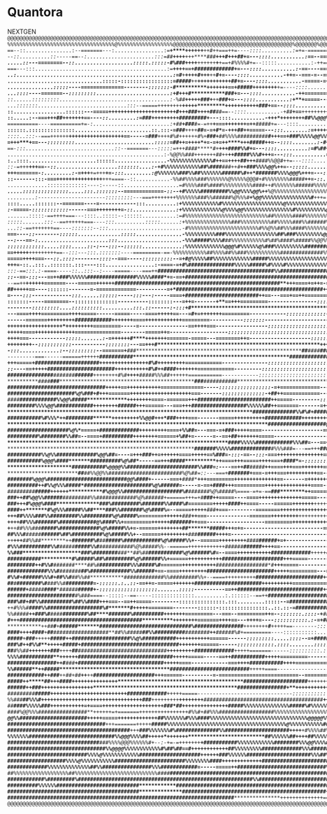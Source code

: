 # Quantora
NEXTGEN
<small style="font-family: monospace;white-space: pre;font-size: 0.01 px;">
@@@@@@@@@@@@@@@@@@@@@@@@@@@@@@@@@@@@@@@@@@@@@@@@@@@@@@@@@@@@@@@@@@@@@@@@@@@@@@@@@@@@@@@@@@@@@@@@@@@@@@@@@@@@@@@@@@@@@@@@@@@@@@@@@@@@@@@@@@@@@@@@@@@@@@@@@@@@@@@@@@@@@@@@@@@@@@@@@@@@@@@@@@@@@@@@@@@@@@@@@@@@@@@@@@@@@@@@@@@@@@@@@@@@@@@@@@@@@@@@@@@@@@@@@@@@@@@@@@@@@@@@@@@@@@@@@@@@@@@@@@@@@@@@@@@@@@@@@@@@@@@@@@@@@@@@@@@@@@@@@@@@@@@@@@@@@@@@@@@@@@@@@@@@@@@@@@@@@@@@@@@@@@@@@@@@@@@@@@@@@@@@@@@@@@@@@@@@@@@@
%%%%%%%%%%%%%%%%%%%%%%%%%%%%%%%%%%%@%%%%%%%%%%%%%%%%%%@@@@@@@@@@@@@@@@@@@@@@@@@@@@@@@@@@@@@@@%@@@@@@@%@@@@@%%%%%%%%%%%%%%%%%%%%%%@%%%@@@@%%%%%%%%%%%%%%%%%%%%%%%%%%%%%%%%%%%%%%%%%%%%%%%%%%%%%%%%%%%%%%%%%%%%%%%%%%%%%%%%%%%%%%%%%%%%%%%%%%%%%%%@@@@%%%%@@@@@@@@@@@@@@@@@@@@@@@@@@@@%%%%%%%%%%%%%%%%%%%%%%%%%%%%%%%%%%%%%%%%%%%%%%%%%%%%%%%%%%%%%%%%%%%%%%%%%%%%%%%%%%%%%%%%%%%%%%%%%%%%%%%%%%%%%%%%%%%%%%%%%%%%
==--::...............:--=======---:................:=**************+****+++*****+++********++**#**++===+***+=----::::..........:=+=-=============---====-::----====-:.....................................:::--------:::------===============+++++===++++++++++++++++++++++++++====----:::::::::::::::.........................................................................................:-----:----------
--::..........::-----==--:......................:::=*##********++++******+++****###***********+++*#*+++*##*+=---::::...........:==--====---====++========-:-==++=--:................:::::----============+++++++++++++++===================++++++****++====-=++++==========--::::---::..........................................:::::--------::::::::.....................................................:::::.
.....::---========--::...................:::::.:::::-*#%#******##*++******++***++++++******+***+==+*#%%%%#*+=--:::::...........:-++==--======---=====---====+=-==-::..:--===============+++++++++++++====---::::.:::--==+++++*##****++++*##*=+#%%%#**##*++*##%#*+==-===----=*###*++=======-:::-:::..................:-------------::::::.................................................:::::::---::::::----:::
===---:::...........................................:=*********************+******+++==+*#*****############+=---::::...........:-==----====+==--==+++=======--===--:---================----------::........::--+******################**+=++#%%%##*#%%%%%############***#****+==+++====++******+++===--:........................................................................................................
..:...................................................:=#****+*****+***********+++**#*+++******++********#*+=----::::...........-++=--===-=--===-----===-======-----==--:::------------::::........-=+*******##%####%%%%%%%%#######**#####*##*##**#%%%###############****##*=+*#**+==+##********++**+++++=--..................................................:::---======+++++==========----::::::.............
...............................:::::-:::::::::::::::::=*####***#***++**********************+++++++++++***##+=----::::...........-=====-=+++==----===--------=+=----===-...............::::--===+++*##%%@%%%%%%%%@@@@@@@@@@@%%%%%#####*********######################********#######****#%######****+++====+++==++****+=-----------:::--:::::::::-----====++++++++===---:::::...............:::::::---------::...
...............:::::----==============--------:::::::-*#*****************+++*****++++==+#####**++++++++****+=----::::...........-+++==========----------========--:-++:............:---+**###%%%%%@@@@@@@@@@@@@@@@@@@@@%%%%%%%%%%###############################****##**+++**######***++**#%%####*+++++=====+++==+==-:::::::.....:::::::::::::-----============---::...................:---:::::::..............
...::::----=======--:::::::::........................:+#****************+++*********#*******************###*+=---::::...........-++=========--===-------====--------==:......:----=*##%%%%%%@@@@@@@@@@@@@@@@@@@@@@@@@@@%%%%%%%%%%#######################********#####*********#####**###*+++++++***+++++==+**=--=--:::-****#*+===========------:::::.....................................................:::::::
::......:::::::::....................................:-*%##*********+++++***###*********+***++**********###*+=---::::...........:+**+=====---==+==========+++*+=====-:::::---=+**##%%%%%%%%@@@@@@@@@@@@@@@@@%%%%%%%%%%####%%%%%%%%%%%##########################*****++******+**+*###*******++++**++**++***++==------:-+%#+=--::..........................................................::::::::::.............
...:::::::.............................:::--=====+++++*+++*************++**+++***********++*+++++++++***###*+==--::::...........:-::--=++**+-=---=+*++****++**+++++=:...::--+*#%%%%%@@@@@@%%%%%@@@@@@@@@@@@%%%%%%%%%%%%%###########********####**********+++***##########*******++++*###***********##*+++**+++++====--::-===-=-::::::::------:..................................................................
::.................::::::---=====++++++++++++++++++++++*#******************+++*###*++++***************##**##*==--::::...........-+##***+==***+++*++++++++*********+=:.-*#%%%%%%%@@@@@@@@%%@@@%%%%%@@@@@@%%%%%############**###%%%%##%%%%%%###****#%%%%%%%%%%%##***++++++*************++*******#*++***#*+++++***#*+++-:-=-:--=---=+++--:::.......................................................................
::.....:--===+++*********##**+++++++==----::.........:=*********************#**##*****+++++++++****#########*+---::::...........-+********++*++********+++*********+++##%%@@@%%%%%%%%%#%%%%%%@@@@@@@@@@@@@%%%%%%####%%%############%%#######%%%##***##*###########%%%%##**********++***************#****++**+++*##**+==-:::-==---+**+=-:........................................................................
==========----==========+=-:.........................:+##****+******###**#*=-=++****+===++*+++++=++****#####*+=---::::..........:+#********++++************#******##%%%%%%%%%%%%%%%%%%%%%%%@@%%%%%%%%%%%%%%#########*######%#######***#########********+++++****#########%%%##**++++++***********+*####*++***++++==+*++=-=*=----++++++*+=--:::::::..............................................................
::::::.:::::::::::::::.........................::.:::-=##**#**++++********##*=-=+*#*=-+*****++*##*+*********+=====---:::........:=*+++++++**+*****#####**********#%%%%%@@@@%%%%%%%%%%@@@@@@@%%%%%%%%%%%%%%%#####%%%########*****#####**********#**************+++=+****####%@@@%*+++++*********++************+++++***+===+##+-::=++=-=**+++=::...........................................::::::::::----=====---:
::::..:::--===+++*+++********++++++++++++++++++==-----=*###*********++***++*#%#*++++++#%*+***###****+***##%%%%##########*******#**+++==+##*********************#%%%%%@@%%%%%%%%%%%%@%%%%%%%%########%%%%%%%%####################******######****+*****++****+*++**+====+*****##%%%%%#*++*++**###*++++**+***#**+++*****++==+#%*=-==--*#*--*#+===---====--------::::----------------------------------:::::.......
=+++****+==---:::::::::..........................:::::=*##**+******+=+*****+++*+=-=*****+=++****+++*****#####*++=--::::........:-*#*+====*#******++**********#%@@@@@@@@@@%%%%%%%%%%%##*******************###%%%%%%%###########*##***##***#########**++*+****+*****++*****+++*##***###%%#*++*****##******+++****+++++++**+++**++=++==*#*++++=-:::.......................::::--:::::..................::-----=====
==-:::.............................::--=======---:::::=+++****#*###*****#*+******+++**##***************##%%#*+=---::::..........:=#%##***+====++++++******#%%@@@@@@@@%%%%%%%%%##***+++++++++++++++***************#####%%%%########********##***************#****************#***###*+**#@@%******+*##*+***#***+++***+++*++++++++*+===++==-====-.................................................................
...................................................:-*%@@%%###*+++++++*##*++****++**#***************####%%%#+++=---:::...........=####*+****###***##****#%@@@@%%%%%%%%%%%####**++++++++++++========+++++++++++++++++++***********########**###*********####***####*##**********######****##%%#****#*+*****%#***+++*##*+++++**+++**+++====--=---::...............................................................
:..::::......................::::::.................-*%%%%%%%%%%%%%%#*++==+*********+**++*##*+++***####%%@@#*++=---::::.........:+##+++*#*==***####****#%%%%%%%%%%#######***++++++======================================+++++++++++++****######************#####**####*###########***###****#%##*+=*#*++++*#%%*++++###*++++#*+++*+*#*=====-=-----:..............................................................
::-=+++******+++==--::....................:::::::....:-+#%%%%%%%%%%%%#*#%#**###**###*++*#**++*****###%%%%@@%*+*+=--:::::......::-=+*####*+=+**********%%@%%%%%%%%#######*+++++=============---------------------------------========++++++++*****##########%%##*#%##****####%####%%##***###**#####*+**##*+++*#%*+++*###++++***+*++*##+===--:-=***=:...........:.................................................
+++=======-:.........:-=+++***+=+++*****+=-:::.........:*@%%%%%%%###%%##%%%%%%%######%#*++*#####**##%%%%@@@%*+++=---:::-===+++=--=*#****+==*#*******#%@%%%%%%%%#####***+++============------------------------------------------------=====++++++*********###############*****#%######%#****####%%%#*******++#%%#*+++*#*++***++*++*##*+++=--+***#*-......::.....................................................
::-------:::-===+++++++++++++++**+++====--::...........-*%%##%%%%##*#%%%%%%%@%%%%%@@@#*+*#%%%%%%%%#####***************++=-::.....=****#*+=+*******#%%%%%%%%%#####****+++++=======------------------------------------:::::::-------::---======++++==+*#*++++**++*********######**#####**##*+++****#%#**++*#**++*%%#*++*#*+*+++++++**##*+++++**==**=::...:.......................................................
.............:::::::::::::----:-----::..................=#%%%%###%####%%%%%%%%%%####*++*#%%%%%%%######%%%%%%%##**+==-:..........:=*****+=+*++*###%%%%%%%#####*****+++++======--=========================-----------------::::----------------====++====+***++++++====+*+++****##%%##*********+++##**###+=++*#**+*#%%%#********++*******++++**==*#*+=:...........................................................
.....:::::::::::::::.....:::.:::::::--=============-::--+#%%%%%#########%%@@%%%%@@%*++***%@%%%%%%%%%%%%%%%%%%***+===-:..........:+****+-=*******##%%#####*******+++++=========+++++++++++++++====================---------------------------:-----========+=-=**+=++=-=++=++++**##%%%%%#*++**++****#*##*+*###***+*#%@@#*****##*******+++***+==*##*++-:..........................................................
.........:----------------------:::::::::---===++++*++++*%%%%%%%###%%######%@%%%#******+*%@@%%%%%%%%%%%%%%%%#***+++=-:..........:+***+==***+==*#%%####*****++++++++======+++*****+++++++*******+++++++++++++++===========------------------:::::::---======+*+::=+**=-=**=--==++**####%%%%#**+***+++#%##***%%#*****#%%%#*****#*+******++*%#++######++-..........................................................
::::.....:::::::--=======----=------------:::..........:+%%%%%%%%%%%%#%%%%%%%%%%%%%%%%%%%%@%%%%%%%%%%%%%%%@%%#**+++=-:..........:+**+=++**#*+*#%###****++++++++++++==+++******++++*******#######**********++++++++========--===-------------:::::::::::-------*+-:::+*+:-**+==-==+***#######%#+++*+++#%##*+*%%%%%***#%%####**#%##*******##*+*#######**=::::::...................................................
:-=====-::::::::::::------===++++++++=-::..............:+%%%%%%%%%%%%%@%%%%@@%%%%%%%%%%%%%%%%#%%%%%%%%%%@@@@%**+***+=::.........:+*+=+***##***###***+++++++++++++++++*****+++++**+++++++******************++++++++++==============------------:::::::::::::-----++-::--=++*+-=+++==+++********##***+++*#%%#**#%%%%#**%@%#*#%#**#%#******###*+*#%%%#++*#+:.........::::-----===-:::..................::--=+++++++
.......:::::-==++++===---::::..:::::--::::::...........:=#%%%%%%%%%%%%%%%%%%%%%%%%%%%##%%%%%%####%%%%%%%%%%@%##***#*+-:.........-++=+*++****####***++++++++++++++++****++++++++=====+++++++++++++++++++++++++++++++++========================-------:::::::::::::-=+=-----=++=:-=+++=+++++****+++#%#*+***#%#*##%%%%##%%%%%#%##**##**###*##%#**####*-.:-=::=======----::::..............:.:::-==++++++++=========
:::::.......:::--==++++++===----:::..........:::::......:+%%%%%%%%%%%%%%%###%%%%%%%%%%##%%%%%###%%######%%%@%%###**++-:.........-=+++++**+*###**++++++++*+++++++****+++++++=======++++++++++++++++++++++++++++++++++++=============================-------:::::::::--=+==---==+*+========++++++++==*%#**+*#######%%%%%%%%%%%###*###**##**%%#*###***+:...........................................................
...::-==+++++++==----:::::::--:::........................-#%%%%%%%%%%%%%%%%%%%%%%%#%%@%%#*#%%%####%%%%%%%@@@%#**+====-::......:-=++++++*+**#***++++++++++++++++++++++++++++++++++++++*********+++********++++++++++++++++=======================++======--------:::::::::-------==+++=========+++===+%%%*+*########%%%##%%%%#%%#*##**#%##%@%*******+==-=========----::::........................................
===----::--------::::::..............:::::...............-*%%%%%%%%%%###%%%%%%%%%%%%%%%%%#*#%###%%%%%%%%%@@@@%###*====-:::::.-+==**+++++*****++++++++++++++========+++++++*********####*********************+++++++++++++====================+++++++=======---------:::::::::::::::----------======--+#%%#**########%%%##%@%%%%%**##+*%#*#%@%#***+==-------::::::...............................................
--:---==-:.......................:::.....................-*%%%#####%%%%#***##%%%%%%%%%%%#%##%####%#####%%@@%%%%##*====--::::=*-.-*++++++*#*++++++++++++++++======++++***##%%%%%%%%@@@@@%%####*****************+++++++++++++==============+++++++++++++++========-------::::::::::::::----------========+#%##########%%%#%%####%@#*##*+##***###%%*=:.............................................................
::::::::::::.....::::.....::-:---:::--::::::.............:*%%%%%%%%%%%%%@@@%#%%%%%%@%###%%%%%%%%%%###########%%#*+==+=-:::-++:..-+++++****++++++++=++++****++++****##%%%%%%%%%###%%%%@@@%%%%%%##**************++++++++++++++++++++++++++++++++++++++++++++++======-------:::::::::::::::-:-------=======+#%*########%%%#%%###*#@%**#*+*######***=:..............................................................
==+++++****+++++++++==--:::---:::.:::::::----=========-==-*%%%%%%%%%%%##%%%%##%%#*##%%%%%%%%%%%##############%%%#*+++=-::-+-...:=++=+*##*+++++++=====-==++**##**#**++===-===========++++***##%%##************++++++++++++++++++++++++++++++++++++++++++********++===----------:::::::::::::::-----=====++*%########%%%###%%*+*#%#**#######%%*--+=:..............................................................
=====++++===---::.::::--------::::--===-----::::::::::--=+#@%%%%%##%%%%%%%%%%%%%#####%%%%%%%%%%%%%%%%%%%%%%%%%%%#*+++---++-::--=++==+##+++++++=====-------------=----====------------------=++*************+++++++++++++++++++++++++++++++++++++++++++++++********++===========-----::::::::::------==+++*##%###################%%%%%%###%%#*-::::..............................................................
**+++=-::..:::..:::::::.:::----:::................:-====-=+#%###############%%%%%#####%#%%%%#%%%%%%%%%%%%%%%%%%%#*+++++++---::-=++=+*+=+++++======----------------==================----------===++++++++++++++++++++++++++++++++++++++++++***********+++++++++******++++===========----::::::::-----==+***#####################%%%%%%%%%#*+-:...:::::::::::::.....................::----============-----::::..
:::-==:::.:-====-----::..:::--:----=====----===++**######################################%%######################**+***+==-::-=++=**============----------::------=========++++++=============+++=====+++++=================+++++++++++++*****************++++++++*******+++==++++++===----:::::-----===+***#########**###**########%%%%#*=====----::::::::.....................................................
::--==-:::---==++*###%%%%%%################%%%%%####*+=-==+**####################################################******+=====++++*+=+++=====---------------:-------====++++++++++++=============-==============----------=======+++++++++********************+++===++++**+++==============-------------==+*********####***#############*-............................:::............::::----======--:...........
--==++***********************++++++=======----======++++++*######################################################****+++====+=++*=-=++======-------------------------==+++++=====-------------------=======----------------=============++++++**######%#####***+++======+++======+++==========---------==++**************#########%%%*-:....................:::::::....::::-==++++++++++++===-:.................
*##***+++++==----:::::::-------=-=============----------=+*################################################********++++=====+++*==+++=======----------------------------------------------------------------------::::--------===========+++===++**##%%%%#%%%%%%#**++==========++++++=============-------===++************######%%#+:...........................:--------------::::::...........................
=----:::-------------:::......::::::-----:::---:-----====+*#####*###################*******************************++==---===+*==++========----------------::::::::-----:::::::::---------------------------:::::::::::-----------------==++=========++**#####%@%%##**++========+++++===============------===+++************##%%#+-.............................................................................
:::::::-----========--::::::::::::::----------::::::::---=+*******************************************************+=-------+**==+++=========----------------::::::::--:::::::::-------------------------:::::::::::::::::---------------=====================+*#%@@%%#**++=================------====-------==+++++++******##*+=-:::::.:---=-----:..............................................................
--------:::::::::....::::::::::..........:::.::------:-:::+#*****************************************************+=-------+*+=+++===========---------------:::::::::::::::---::------------------------::::::::::::::::::::::::---------===============----------==*#%%#***++++========----------------------==+++++++******+===+==-:...........................................................................
---====++++=========++++=====------=====-----====++++*************************************************************+==---=*#+=+++++++=========------------:::::::::::::-----::-----------------------::::::::::::::::::::::::::::----------================---==-------=+#####**+++======---------------------==++++******+++**####*=:......................................::::::::::::::::::.................::
------=======+++++++++*******############********+++++************************************************************++====+*+++++++++++=========-----------:::::::--------------------------------::::::::::::::::::::::::::::::::---::------================---=-====------=++**###**++++====-----------------==+++****++=++*****++===--:::::........:::----====+++++++++++++++++++++++++++++*++++==--===========
*****************************+++++++++++++**************************************************************************+++++*+++**++++++=========-----=----------------==++++===-----------------:::::::::::::::::::::::::::::::::::::::---------------------------------------------==++++++++++=======--------==+****+=====++*+++=---++=----------====++++++++++++++++++====+++===========------::::::::.........
**************************************************+++++====+********************************************************++++++******++++++===============--------=====+***+=-------------------:::::::::::::::::::::::::::::::::::::::::::------------------------------------::::::::::::::::::----------------=++++++++++===+++++++=----=+++-:::-::----::::::::..................................................:
***********************++++===------------:::::.......:-=+***********************************************************+++++**#****+++++++=======-=====---========+**+=--------------------::::::::::::::::::::::::::::::::::::::::::::---------------------:::---------:::::::::::::::::::::::::::::-------==++++**###*=======++++=-------=++=::-----------::::::.......:::::::------:::---======++++++++++++++++
++++++***++--:::::::::::-----------::::::::---==+++****#*************************************************************+++****#*****+++++++===================++++*+=----------------------:::::::::::::::::::::::::::::::::::::::::::-----------------------:::::::::::::::::::::::::::::::::::::::::-----==++++**#**+======+**+----------::-=*=--------------::::-:::--==+++++====--=====-------::::::::::......
-:::.............:--:::::::::--=======+*****###**********************************************************##****####********###*****+++++++++===============++*#*=---------------------------:::::::::::::::::::::::::::::::::::::--------:-----------------::::::::::::::::::::::::::::::::::::::::::----==++++**++====-=======---:--=-===----++=-----------:----::::::::::..................................:::
---------===------======++++++*****##*#########****************************************************###********#####********######****++++++++++++++++==++++*##*+=======-----------------------:::::::::::::::::::::::::::::::::::::--===---------------------::::::::::----::::::::::::::::::--::--------==+++==--=====-=+++===+*+---=======---=+=--=---------:----::::::::::::.............................::::
+++=====+*##*********************#***###*********************************************************###**********####*********########*****++++++++++++++++*#%#***+++++++++============---------------::::::::::::::::::::::::::::::::-==+==---------------------::::::-----------::------------------------==+=------==--=+++++++++++---=========--==--=---==------:-==-:::::::::::::::::::.......................
::----==+*****++++***#######***************************************************************************#####**###***********#######*********+++++++++++#%#*++********####*+++++++============---------::::::::::::::::::::::::::::::-=+++=------------------------::-----------------------------------=====-----==--=+++++++++++++================+====--==----==-:-==:::--::::::::::::--::::..................
***************############*************************************************************##*********#****###*####************######**********++++++++*#%#***++++****#####%%%##***++++++===========------------::::::::::::::::::::::::-=+++==-------------------:::::::------------------------------======--:--===---+#*++=++++++++============++=-===-==-=++=---===--==----------:::::::::::::::-==++========++
**********#**###****###*************************************************************###*************#########**##*******************************++*##*****++++++**###*****######****++++++==============----------:::::::::::::::::::::-+*+=============--------::::::::---------------------=============-::::::::-*###*++++++=+++++++========+++--==--==--++=====-====--=--------:::::::::::::::::::-==+++++++
****###########****#************************************************************##***************################********************************##*****+++++==++*************************+++++++++==============-----:::::::::::::::::-=***+=============--------::::::::--------------==================-:::::::.:+*#**##*=-===++++++=========++=-=+=--====++==++=======--=-------------::::::::::::::..:-=+++
#######***************************************************************************************###############%@%#*******##*******************+**#*******+++=======++++**************************++++++++++++++++===-------::::::::::::::-+##*++============---------:::::::::---------=========+++++=====--:::::::..:+******=:-=+++++++++=======++=-=++===+++++===**=-======--====-----==----::::::::::::::::::-
####*****************************************************************************************######**######%%@@%#******####*************++++++***********++====-=======+++*****#******#######################****++=====---------:::::--=*###*++++++++======-------------------------=======+++++++++===--:::::::::::+#*******+++***++++++===++=++==+++==++==++====+*+-=========-===--==------:::--:::::::::::::
************************************************************************************###*********##***####%%%%@@%#*###########**********++++++++*****######**+++======---===+++***********##################%%%%%%##***++=======-------=++*###*++++++++++======----------------------=======+++++++++====---::::::::-+***+*****+++****++++++=+**=-=*+===+============**=======++=--==---=+=---------===-::-::::::
********************************************************************************##**********############%%*#%#*+*##############********++++++++****#%@@%#*####*+*+++====-----===+++++++********************###########**+++++++=======++***###*++++=+++++=========----------------======++++++++++++===-------::-=+*#**++****++++++*+++=+**+==+**++++++++===+++==++=+*+=======++*+===-=-===-------------:::-:--:
*****************************************************************************************#####**######%#**%%%*++**##**#######**********+++++++***++*%%@@#**+++*###**++++===-------=====++++++++++**************##########******************##**+++++++++++=========================++++++++***+++++====------==+*####*******++++++++++++++##+=+*+=+**++++++*#+==+*##==++++++======++====+==---=-------=--------:
*************************************************************************************###################@%#++==+**###########*#********++++++++++==+#%@%%%*=--=****###*+++++===--------========++++++++++++++++******************+++++++++*###***+++++++++++===================+++++++++****+++++=====--==+*****************++++++++++++++***+=++++**+=++++**+==+*#*==+++=++**+==+=======+++--===-----==------::
********************************************************************************##################**##%@%*=====+**#############********+++++++++====+*%%##=---===-=+*###***+++++====--------------------===============+++++++++++++++++++**##*****+++++++++++++=======+++++++++++*********+++++=====-=+*###***************++++++++**+++**+**+==+*++*++++*+**+=+*#*=-=+++===+##=-=++=++====++======----=--------
******************************************************************************##########%#######**#%%##*=--====+***####*######*********++++++++======+*%##**+=------=--==+*##**+++++++=====--------------------------===========+++===+++++**##******++++++++++++++++++++++++************+++++++=====*#%##*****************+++++++**#*++**+++++*##*+++++****+++*%%*===+***++++*+=**+==++==++========--==--------
*************************************************************************####%%%%%#*##########**#%%%*##=---==+++***########***********+++++++++========*%#***##+::---:::::-=*##***++++++++++++=======-------------------==============+++++***#*******+++++++++++++++++***************+++++++++=====*%%#######***********++++++++++*#*++**+++*#%##+++**##*+++**#%%*=-=++**++=+++=+**+=====+*+-===============---
*****************************************************************#######%%%%%#######**######**#%%%#*##=---==+++*****#####*************+++++++++======++++##****###*-::::::::-+++***#*******+++++++++++======--------------==========+++++++***##*************+**********************+++++++++++====*%@@%#*#%%%#***************+++++*##+++++*##*+*##*+++##*=++**##+====+***+=+++++==+#*==++++*+====+====--==+==--
*********************************************************###########%%@%%###***#**########**#%@@%*##*=----=+++*******###**************++=++++++====+++++==*%#******##*=-:::-==--:::-===++***********+++++++++++++=====------======+++++++*****##***********************************+++++++++++++=+#%%%%%***#%%#*+*#%%#*********+++++**##**++*#*++**++*##*****#*+====+*++++++++++*+++++=+++++=++============-====
**************************************************#########***##%@@@%####*******#########**#%@%**##*-----==+++********#####**********++====+++=====++**++===+*********###**#*=-:::::::::-=======+++**#######*********+++++========+++++*******###*******************************+++++++++++++++=+#%%%###***##%%*+++*#%%######*++*##**+++****##*++*********#**+==+***++++****+=++*##+--=++++**===+==+++==+=======
****************************************##***########******#%@@@@%%########*###############%%#***##=:----==++******##**#####*********++====+++===+++++*++==--===++**+***###%%%#+=-::.::::----::::--=+++++++++*****#########***+++++++*********##*******************************+++++++++++=+++=*%%%%###*****#%%*+++****#%%%#**+*#######***+++*+**#****##***+===+++==+***##***++++++*++=+*+++++++===+*#+-========
**************************************##***************##%%@@%%#################*######*#%@%#***#*=::---===+******##***#####*********+===-=+++===++++++++++==----===+++++++**###%%%#**++-:::::::::-------:-=*#%%%#####***#%%%%%%%#**************++++************************++++++++++++++++=+#%%###********%%#*********#%#****###%%%%%%###*#%#*+*#%##**++===+++*******++++*#%%*=-=+**++==========++**===+======
******************************#####***#************##%@@@%######*****####################@@%##*##+------===+************####********+++=========++++++++++++++==-------=+++++++*****####%%##**++++==-----==+*####**+++++*#%%%%%@@%#***********++++++++*********************++++++++++++++++=+##%###********#%#***###***###*****########%%%%%%@@%%%#**+++++++*####*******+++***++++*##+==+*++==++===+*+==++=-=+=-
**************#####*****#####***++**************#%%@%%%####***#*#########**#############%@%######=-----=-==+************####********+++==========+++++++++++++++====-------==+++++++=+++++++*****##**+==---==+++*******##%%%%@%%##***+++++++++++=++++++******************++++++++++++++++++#%####***##****#%#*+*%%#++#%%#*+**########**+*****#####*++=====++++*********++++++***+++++***++++++++===++*+=+*=-=+==
#########**********#####***++++++***********#%@@@%%######*##########****###%#***#######%@%#####%*====-=+=-==*************###********++======--====+++++++****++++++======--------===++=================-----=========++*#%%%#*+===++++++++++++++++++++++*****************++++++++++++++++#%###****##****#%%#***#%#*+*%@%****######*****+**##%%%%%%###*****+*++++++****#%%##***++++++++++++++==+++==++===*#+-=+==
**************###*********++************##%@@%%######*********#########%%##*###########%@%######+======+++=+*#************###*******++=====----====++++++++*******++++++=====----------=====+++=================+++*****+==========+++++++++++++++++++******************++++++++++++++*#%####***##*****###***##%#++*#%##**#############%%%%%%@@%%@%%%%%%%%%%%%%%#*+===+***##%%###****++=======+*+==+++++*#+--===
*********###******++******+**********#%@@@%####**************#****##%##*#######%#######%%#*###%#========+++++#*************###*******++====-----======+++++++*******++++++++++======----------------====-------------------=======+++++++++++++++++***********************++++***+++#@%%###**#%#*****#%#***#%%%#*+*#########*++++++*****#########################*+==+++**********##%###**+===++++++++++*%*=-=+=
****####**********++*************#%@%%%####********************#%%##****##**#%%#######%@%#*###%*=--=====+++++***************###*******+===---------========++++**********++++++++++++++++======--------------------==============++++++++++++++++++*******************************#@%%%#****#%*****#%#****%%#*++*######%%#*++++**#*****######***********###%###**++==++++++++++++++++***#%%%#**++++**+=+*#*=:-==
*******+************++******##%%%%##************************#%%##**######*#%%#########%@%#####%*========++++++***************###******++===--------------=======+++++++++*****+++++++++++++++++++===+============-------=========+++++++++++++***********************+*********#%@@@@%****#%#****#%#****%%#***#######%%#*++++*******##********************#%%%#**+==+++***+++++++++++++++++**##*++++*#%%##**++++
************+**+++******##%%%##***********************#**###************#%############@%#*###%%+=========++++++*##************###**##**++===-------------------=========+++++++++++++++++++=============--------------==========+++++++++++++******************************###%@@%%%#**##%#***##%#*+**#%%##########%##*++*******###**#######*###**********#%%#*+++==+++++++++++++++++++++++++++++++++*###**+++**
*******+*******++*##%%%###****************************###************##%#############%@%#####%%+=-======++++++++**##***********###**##*+++=+=--------------------------============================-----------------==============+++++++++++***************************####%@@%###**####***##%%*****###########%%%#*+++*++*****#************************#%%#*++====++++++++++++++++++++++++++++++++*##*++++++**
**************##%%%#*****************************#####***####******##%#**#%##########%@%#####%%+--======+++++++++**###**********###*###**++++=--------------------------------------===========--------------------==============+++++++++++************************####*#%@%%#***####***###%%#**++*##########%%%%#*+**********##***********************#%%#*+++===+++**++++++++++++++++++++++++++*##*++++++****
++**+++**##%%##********++****#**####*********##%#*****##********####***#%############%@%#####%%+--======+++++++++***###*#*********######**+=**+---------------------------------------------------------------------============+++++++++++********************##%%%####@@@%#**#%%#*+====++#%#**+*###########%%%#*++*********###++**#*******************##*++++++++++***+++++++++++++++++++++++**#**++++++++++++
****#%%%##****************######*********##%%#******#####*****####**#%%#**###########%@%#####%%*--======++++++++++++*######********######**+++*+==----------------------------------------------------------------------====++++++++++++++****************####%%%###%%@@%####*+-::..........:+***##########%%%%#**++***##*++#%*++*****##**************###*++++++++++**+++++++++++++++++++++++***++++++++++++++++
%%###*******************###%#********###*********####*******###**##%##****###########%@%######%#=--====+++++++++++******#########*****####***+++++=---------------------------::::::::::------------------------------====+++++++++++++**************######%%%###%%@@%*++=-::::::::::::::::::=+*##########%%@%%******###****##****+**###**##*********#%#*+++++++********++++++++++++++++****#*****++++++++++++++
#********************#####*****#####**********#%#********###***#%#********#%#########%@%######%%+======+++++++++++*******####################****+++=====----------------------:::::::::::------------==-----------======++++++++++++++**********###%%%#%%%####%%%#+--:::::---------------=+***###########%%%%#*++**********##*******##***#********###*******+**********++++++++++++++****#****++++++++++++++*++
#****************####******####***++******#%%#***#######****##%#***********##########%%%###*#*#%#=======+++++++++++*********#################*#*****+++=====-----------------------------------------------------====++++++++++++++**********###%%@%%%%%####%%#+-:::::----------====--=*##****###########%%%%##*++*******++##*******##***##******####****#***********++++++++++++++**##****++++****++++++***+=::
*************####**##***###*******####%%%#****#######****##%#*************############%%#***#####+==-====+++++++++***********######################***+++++=========---======--------------------------------====+++++++++++++++*********###%%@@%##%%%%%%%%*=::::---------==========+#@@%*++**###########%%%%##*++*******+*##*+****#%**########*##*+**#****###********++++++++++**##****+++****+++++****+-::..::
**********#%%#*+*##***##*******##%%%#**+*****##%%#***#*#%%##***********##*###########%%#########%%+--====++++++++++*************######################****+++++=====================--------------------====++++++++++++++++***********##%%%%%###%##%%%%#+-:::------=========+====*%@%%%#*****###########%%%%##*++******+*#%******##**%%######%#*+*##****#**************+**++**##*****+*##**++++****+=::...:::::
*******##**********#*******######*********##%#***##*#%%#**###************######*=-::::::.:..::-==++=-=====++++++*+****************######################*****++++++++++================================+++**+++++++++++++******####**#%@@%%%#%%###%%@%*=:-------================*%%%%%%%%#****###########%%%%%#*++*##*****%#*****%#*#%%#*###%%#*******###*###**************####**+***##*++******=-:...:..:::::::
######********+*****#####**********#****###*******###**###************#####+-:::::::::::::::::::.......:::::----------==++*******############################**********+++++++++++==+++++++++++++++++****+++++++++++*******####***#%%@%%########%%%#+--:------===============+*#####%%%%%#*++**#######**####%%%#*+*#%#***#%%***######%%##%%%#*******########*++++*******##*******#***+******+-:..:.:::.:.:::::::
###**********######************##**####*************####******###****#%#*##*====--:::::--==-----::::::::::::::..........:.::::::--==++**##################################***************************++++++++*********####****##%%%%##########%%%+-::-----------=========+==*#########%%%%#*++**##**********#%%##++*##***#%####%%##%%%%%%%###****##########**+******###******###***###*+=-:.......::::::::::::::
*******###%##*************+*#**#%%###************####************###%#**#%%####*+++===--==++=====---------:::::::::::::::.:::.........:::::--=**#########################################*************************###*****##%@%%%###%##%%###%%*=::::::-----=+++=====+======#%##########%%%%%#************++*#%%%%#*++*##**#%##%#%%%%%%%%%#####*#####%%##*********###*****###***###*+=-:::.....::::::::::::::::::
++*#%%%#***#************##**#%%#************######********#########**##%#*******#**************+++++========--------::::::-::::::::::::::::..::.::-=*###########################************************########******##%@@@%%##%%##%%%#*#%*=::::::::----=---==+++++++++==*%#############%%%%#**++*******++***#%%%#*+*##**%%##%%%%%%%%%%######%%%%%##****########****#########%*=-:......:::..::::::::::::::::::
%%##*###**********++*##**#%#************####***********######*****##%##****######**#%##########******+++++++=========---===--=========++=--:::::::.::::-+**#**###############################################**#####%%%@@%####%#%%%%%**#*=:.::::-----===========-=====--=*############***##%%%%#*++*****+++++*###%%#++***##%##%%@@%%%%%################**#####***##%%%####*+=::....::::::.::::::::::::::::::::::
#*************+++*##***#*********####*************###********#######**########***##**#############***********++++++++=======++++==---++++=----:::::::::::.:-=+*####********#######################********########%%%%%####%%####%%#**=:.:::::------==============-----=*###########*********##%###**++++++++***#%%%#***#####%@@@%%%%##%################%#######%%%%##*+=-::..::::::::::::::::::::::::::::::::::
***********++*##**#**+******#*##**************###**********#####***###########**##############%################******++++++++***#**++++*+==--------::::::::::.::-=+*####*****##****#*****#*******###############%%%%####%%##%###+==:..:::----------================---+*#####*###***************######**+++++++**##%%#**####%@@@%%%%%%%%%%##################%%%%%##*=-::.:::::::::::::::::::::::::::::::::::::::
**####**++********++**####**+*************##***************###########****#######**##%%##*###**##%%##########***########**++**######%#*+=========----:::::::::::....::-=+**#####****************############%%%%%%%##%%%*+==-::...:::::::-------=---=====-----------+*#######*##************++++***##%%%##*++++++*##%%%##**#%@@@@%%%@@@@%%###############%%%%%#*=-::::::::::::::::::::::::::::::::::::::::::::::
#*****####***+****###***+++++******#####*++******************#####**#**********############******#%%@%####******************#######*+++++++++++======------:::::::::.....::::--=+**##########*######%%@@%%##*++=-::.............::::::::::::--:::--------:---------+###**####***********++++++++++++*#%@@@@%#*+++++*##%@@%##%@@@@@@@@@@%%%%######%%##%%%%%%#+-::::::::::::::::::::::::::::::::::::::::::::::::::
##**#%#*++*#%%#*******+++++*#***####*+********************####*************################*********####******************########***********+++++++======------::::::::::::.::::........:::::::................................::::::::::::::---====------=-----=+#%####***************++++++++++++++++*#%@@@@%%#*+++**#%@@@@@@@@@@@@%%%%%%%%%%%%%%@@@%#=-:::::::::::::::::::::::::::::::::::::::::::::::::::::
##***#%%##*******+++++++****###***+++**+****************##***************#############################************+++++++++**#############**********+++++=======------::::::::::.:::::::::::::::.:::....:.....................:::::::::::::::----------::::::---=*####**#****************+++++++++++++++++++*#%%@@@%%########%%%@@@@%%%%%%%%%%%%%%@@#*=-::::::::::::::::::::::::::::::::::::::::::::::::::::::::
%%%%##**#####*********####**++++++****************#*#********************#############################********+++++=====-----==++***###########*********+++++=========--------::::::::::::::::::::::::::::::::::::::::::::::::::::::::::::::::::---===+++++++===+*###********************++++++++++++++++++++***###%%%%%%@@%%%%@@@@%%%%%%%%%%%%%%#+-::::::::::::::::::::::::::::::::::::::::::::::::::::::::::::
#########******#######**++*****#************###***+*************************############################*******+++++====------------===++++*###########***++++=================---------------:::::::::::::::::::::::::::::::::::::::::::::::::::::::::::::::....:-*##***************++++++=+++++++++++++++++*+*******#%%@@@@@@@@@%%%%%%%%%%%%%*=-::::::::::::::::::::::::::::::::::::::::::::::::::::::::::::::
%%##*******####**++**********#*****#***###**************************************##########################*******+++++====-----------------========++++++++=============++++===========----------::::::::::::::::::::::::::::::::::::::::::::::::::::::::::::.::::-+####*#*********+++**+========+++++++++++*********##%@@@@@@@@@@%%%%%%%%%@%*=---::::::::::::::::::::::::::::::::::::::::::::::::::::::::::::::
#########******###*++###****++*##*+*##**++***++*******************************************####################*******+++======----------=-==========================--==================---------:::::::::::::::::::::::::::::::::::::::::::::::::::::::::::...:::-*######****#####******++++++++++++++++++++++++**####%%%@@@@@%@%%%@%%%%%%*+==-----------::::::::::::::::::::::::::::::::::::::::::::::::::::::
#******####*++*****##****+++##***##*+++++++++++++++*****************************************#####################*******+++++++=+++==============+++++++===========--------============------------:::::::::::::::::::::::::::::::::::::::::::::::::::::::::.:::::-+%#########******+++==+++==========+++++++++++*#####%%%%##%@@@%%%%%%%%#+==----------------:::::::::::::::::::::::::::::::::::::::::::::::::::
######****************++**#**##***+++++++++++++++****++***********************************************##########*######*******+**+++++++++++++++++*+**+++++++=======-------------------------------:::::::::::::::::::::::::::::::::::::::::::::::::::::::....::::-=##############%%###****+++=========+++*##*++*#####%%%*+*#@@%%%%%%%%#+=====--------------------::::::::::::::::::::::::::::::::::::::::::::::
#########************#####***+++++++++++++++++++++++++*********************#***************************************############****************************+++++=====-------------------------------::::::::::::::::::::::::::::::::::::::::::::::::::::::.......::=*############*******++++++++++====+=+*##*++*#####%%%*+*%@@@%%%%%%##*++======-------------------:::::::::::::::::::::::::::::::::::::::::::::
%%###***********##%%%#**++++**+++++++++++++++++++++++++++++************###****+++++++++**********++++++++**********#######################################*****+++++=====--------------------------------:::::::::::::::::::::::::::::::::::::::::::::::::.....:::::=#%%###%%%%%%#######***+++++++==+++***##***##%##%%#*+*%@@%%%%%%%#**+++=======-------------------::::::::::::::::::::::::::::::::::::::::::::
##******####%%%%%###*******+++++++++++=+====++++++++++++++++++++**###*****##**+++++++++++++++*******#####%%%%%%%%%%%%%%%#####%#%%%%%%####********############******++++============----------------------------:::::::::::::::::::::::::::::::::::::::::::......::::=#%%##########**********+++++++++**##******####%#########%%%%%%#*+++++=========------------------:::::::::::::::::::::::::::::::::::::::::::
#*###%@@%%%################**++++++=+=======++++++++++++++++*#%%#*+*##%%%##################%%%%%%%%%%%%%%%%%%%%%%%%@@@%@%###############*********++++***########*****++++=================---------------------------:::::::::::::::::::::::::::::::::::::.......::::=*#############**+++=+++====+++++++++**#################%%%%%##***++++++=========----------------::--::::::::::::::::::::::::::::::::::::::
@@%%######################******+++++=====+++++++++++++********##%%%%%%%#%%%####%%%%%%%%%%%%%%%%%%%%%%%%%%%%%%%%@@@@@%%#####*#*****##************++*++*****#####*******++++++++++================---------------------::::::::::::::::::::::::::::::::::::.........:::=#%#############****++******##########################%%%%%%##*****+++++==============------------::::::::::::::::::::::::::::::::::::::::
################################**+++=======+++++******#####%%%%%%%%%%%%%%%%%%%%%%%%%%%%%%%%%%%%%%%@%%%%%%%%%%%####***#%%%%######***#**##*************++*******************+++++++++================----------------------::::::::::::::::::::::::::::::::.......:::::-*#%#####*****#######################################%%%%%%######****++++++++================------------:::::::::::::::::::::::::::::::::
########################################**+++*****###%%%%%%%#%##############%%#####################********++++*****+#%%%%#**#%#############********************************+++++++++++================----------------------::::::::::::::::::::::::::::::.......::::-*%%##################################################%###*************+++++++====================------------:----:::::::::::::::::::::::
%%%%%%%##########################***********##%%@@@%%%%##**+++++*+++**++++*************************##%%%%%%##**++++***##%%%%%%%###################*************************++++++++++++++======================----------------::::::::::::::::::::::::::::.......:::::-=*#####******###**###*********####################################*****+++++++====================------------------------:-------------
##############################******###%%%%@@@%%%%%%#+--:-+=-=+++++++****+*******######*#####%%%%%%%%%%%%########%%%@@%%%%#####%####*###****###########*****++**+*********+++++++++++++++++++++================-----------------------:::::::::::::::::::::..........:::::=*##********************************#############################*******++++++=======================---------------------------------
#############################*###%%@@@@%%%%%%%%%%%%#%##%#*#*==****#*++++++++++++*##%%%%%%%%%########***#***####%%%####**########%%###***********************++++++***++++++++++++++++++++++++++++++++===================-----------------:::::::::::::::::::.::........::::-+#***********************************##########**************#*********+++++=========================-----------------------------::
##########################%%%%@%%%%%%%%%%%%####################++++++**###%%%%%%#****************####################%%%##%%%%%%%%%#####*********++*************+++++++++++++++++++++++++++++++++++++++++++===========--------------------::::::::::::::::::::.........:::::-=-------=====+++*******************************************************++++++++++====================------------------------------
###################%%%%@%%%%%%%%%%%#######################%%%%%%%%####**+++++++++++++**########################%%%%%%%%%%%%%%%%%%%%#########********************+++++++++++++++++++++++++++++++++++++++++++++++=======---==------------------::::::::::::::::::::.......::::::::::::::::---------=======+++++++++++++++++*******************+++++++++++++++++++===================------------------------------
#############%%%%%%%%%%%%%%##%%################%%%############*=-----=====++*****#############################%%%%%%%%%%%%%%%%%%###############*****************++++++**++++++++++++++++++++++++++++++++++++++++===========---------------------::::::::::::::::::..::::::...........::::::::::::::::-------------------==+*****++++++++++++++++===================================-----------------------------
##%%%%%%%%%%%%%%%%%%##%%%%%%%%%%%%%%%%%%%%%%%%%%%####****************#############################################################################*****************++++++++++++++++++++++++++++++++++++++++++++++===============------------------::::::::::::::::::::::......:.:::::::::::::::::::::::::::::---:::::::::::--========--==============-----------------------------------------------------::::::
############%#########%####*************************########*************#############################################%%###########################*****************++++++++++++++++++++++++++++++++++++++++++++++++====================-------------::::::::::::::::::::.::::::::::::::::::::::::::::::::::--:::::::::::::::--------------------------------------------------------------------------::--:::::
##########%%%%%%###########################*****************************#############################################################################*************************++++++++++++++++++++++++++++++++++++++++======--==============-----------::::::::::::::::::::::::::::::::::::::::::::::::::::--------:::::::::::---------------------------------------------------------------------------:::::::
#######################################*************************************####**************######**********#########################################*************************************************+++++++++++++++=====================---------------:::::::::::::::::::::::::::::::::::::::::::::::---------::::::::::---------------------------------------------------------------------------------::
###*******###########################*********#######*************************************************************#####################################*************************************************++++++++++++++======-===-------==--------------------::::::::::::::::::::::::::::::::::::::::-----------------------------------------------------------------------------------------------------------
@@@@@@@@@@@@@@@@@@@@@@@@@@@@@@@@@@@@@@@@@@@@@@@@@@@@@@@@@@@@@@@@@@@@@@@@@@@@@@@@@@@@@@@@@@@@@@@@@@@@@@@@@@@@@@@@@@@@@@@@@@@@@@@@@@@@@@@@@@@@@@@@@@@@@@@@@@@@@@@@@@@@@@@@@@@@@@@@@@@@@@@@@@@@@@@@@@%%%%%%%%%%%%%%%%%%%%%%%%%%%%%%%%%%%%%%%%%%%%%%%%%%%%%%%%%%%%%%%%####%##########%%%%%%%%%%%%%%%%%%%%%%%%%%%%%%%%%%%%%%%%%%%%%%%%%%%%%%%%%%%%%%%%%%%%%%%%%%%%%%%%%%%%%%%%%%%%%%%%%%%%%%%%%%%%%%%%%%%%%%%%%%%%%%%
</small>
<div style="font-family: monospace;white-space: pre;font-size: 5px;">
</div>
